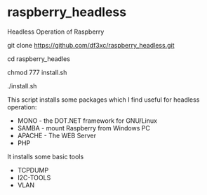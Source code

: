 # raspberry_headless

Headless Operation of Raspberry

git clone https://github.com/df3xc/raspberry_headless.git

cd raspberry_headles

chmod 777 install.sh

./install.sh

This script installs some packages which I find useful for headless operation:

* MONO - the DOT.NET framework for GNU/Linux
* SAMBA - mount Raspberry from Windows PC
* APACHE - The WEB Server
* PHP

It installs some basic tools

* TCPDUMP
* I2C-TOOLS
* VLAN


